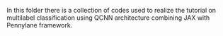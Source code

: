 In this folder there is a collection of codes used to realize the tutorial on multilabel classification using QCNN architecture
combining JAX with Pennylane framework.
